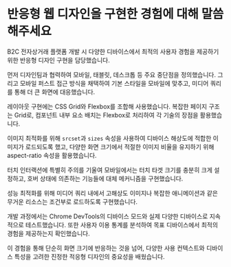 # 반응형 웹 디자인을 구현한 경험에 대해 말씀해주세요

B2C 전자상거래 플랫폼 개발 시 다양한 디바이스에서 최적의 사용자 경험을 제공하기 위한 반응형 디자인 구현을 담당했습니다.

먼저 디자인팀과 협력하여 모바일, 태블릿, 데스크톱 등 주요 중단점을 정의했습니다. 그리고 모바일 퍼스트 접근 방식을 채택하여 기본 스타일을 모바일에 맞추고, 미디어 쿼리를 통해 더 큰 화면에 대응했습니다.

레이아웃 구현에는 CSS Grid와 Flexbox를 조합해 사용했습니다. 복잡한 페이지 구조는 Grid로, 컴포넌트 내부 요소 배치는 Flexbox로 처리하여 각 기술의 장점을 활용했습니다.

이미지 최적화를 위해 `srcset`과 `sizes` 속성을 사용하여 디바이스 해상도에 적합한 이미지가 로드되도록 했고, 다양한 화면 크기에서 적절한 이미지 비율을 유지하기 위해 aspect-ratio 속성을 활용했습니다.

터치 인터랙션에 특별히 주의를 기울여 모바일에서는 터치 타겟 크기를 충분히 크게 설정하고, 호버 상태에 의존하는 기능들에 대체 메커니즘을 구현했습니다.

성능 최적화를 위해 미디어 쿼리 내에서 고해상도 이미지나 복잡한 애니메이션과 같은 무거운 리소스는 조건부로 로드하도록 구현했습니다.

개발 과정에서는 Chrome DevTools의 디바이스 모드와 실제 다양한 디바이스로 지속적으로 테스트했습니다. 또한 사용자 이용 통계를 분석하여 목표 디바이스에서 최적의 경험을 제공하는지 확인했습니다.

이 경험을 통해 단순히 화면 크기에 반응하는 것을 넘어, 다양한 사용 컨텍스트와 디바이스 특성을 고려한 진정한 적응형 디자인의 중요성을 배웠습니다.